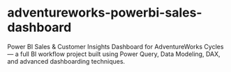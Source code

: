 # adventureworks-powerbi-sales-dashboard
Power BI Sales &amp; Customer Insights Dashboard for AdventureWorks Cycles — a full BI workflow project built using Power Query, Data Modeling, DAX, and advanced dashboarding techniques.

